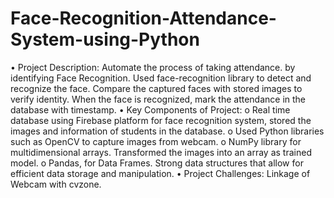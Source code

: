 # Face-Recognition-Attendance-System-using-Python
•	Project Description: Automate the process of taking attendance. by identifying Face Recognition. Used face-recognition library to detect and recognize the face. Compare the captured faces with stored images to verify identity. When the face is recognized, mark the attendance in the database with timestamp.
•	Key Components of Project: 
o	Real time database using Firebase platform for face recognition system, stored the images and information of students in the database.
o	Used Python libraries such as OpenCV to capture images from webcam.
o	NumPy library for multidimensional arrays. Transformed the images into an array as trained model.
o	Pandas, for Data Frames. Strong data structures that allow for efficient data storage and manipulation.
•	Project Challenges: Linkage of Webcam with cvzone.
